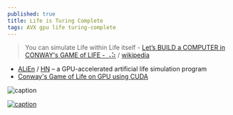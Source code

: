 ```yaml
---
published: true
title: Life is Turing Complete
tags: AVX gpu life turing-complete
---
```

> You can simulate Life within Life itself - [Let’s BUILD a COMPUTER in CONWAY's GAME of LIFE - ⠠⠵](https://www.youtube.com/watch?v=Kk2MH9O4pXY) / [wikipedia](https://en.wikipedia.org/wiki/Conway%27s_Game_of_Life)

- [ALiEn](https://alien-project.org/) / [HN](https://news.ycombinator.com/item?id=27472224) – a GPU-accelerated artificial life simulation program
- [Conway's Game of Life on GPU using CUDA](http://www.marekfiser.com/Projects/Conways-Game-of-Life-on-GPU-using-CUDA/4-Advanced-lookup-table-implementation)

![caption](https://upload.wikimedia.org/wikipedia/commons/e/e5/Gospers_glider_gun.gif)

[![caption](https://img.youtube.com/vi/Kk2MH9O4pXY/0.jpg)](https://www.youtube.com/watch?v=Kk2MH9O4pXY)
